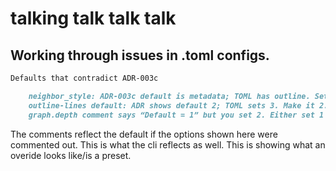 # talking talk talk talk 

## Working through issues in .toml configs. 

```markdown
Defaults that contradict ADR-003c

    neighbor_style: ADR-003c default is metadata; TOML has outline. Set neighbor_style = "metadata".
    outline-lines default: ADR shows default 2; TOML sets 3. Make it 2.
    graph.depth comment says “Default = 1” but you set 2. Either set 1 or update the comment
```

The  comments reflect the default if the options shown here were commented out. This is what the cli reflects as well. This is showing what an overide looks like/is a preset. 

